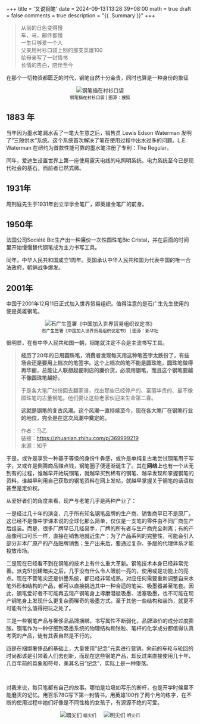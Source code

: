 +++
title = '又说钢笔'
date = 2024-09-13T13:28:39+08:00
math = true 
draft = false
comments = true
description = "{{ .Summary }}"
+++

> 从前的日色变得慢<br>
> 车，马，邮件都慢<br>
> 一生只够爱一个人<br>父亲用衬衫口袋上别的那支英雄100<br>给母亲写了一封情书<br>长情的告白，陪伴至今<br>

在那个一切物资都匮乏的时代，钢笔自然十分金贵，同时也算是一种身份的象征

<div style="display: flex; flex-direction: column; align-items: center; justify-content: center;">
  <img src="https://p3.itc.cn/q_70/images03/20220711/3ca7dd79866740478aafd5d0e1a4e9ca.jpeg" alt="钢笔插在衬衫口袋" style="max-width: 100%; height: auto;">
  <small style="text-align: center;">钢笔插在衬衫口袋 | 图源：搜狐</small>
</div>

## 1883 年

当年因为墨水笔漏水丢了一笔大生意之后，销售员 Lewis Edson Waterman 发明了“三隙供水”系统。这个系统首次解决了笔在使用过程中出水过多的问题。L.E. Waterman 在纽约为首款性能可靠的墨水笔注册了专利：The Regular。

同年，爱迪生设置世界上第一座使用露天电线的电照明系统。电力系统至今已是现代社会的基石，而前者已然式微。



## 1931年

周荆庭先生于1931年创立华孚金笔厂，即英雄金笔厂的前身。




## 1950年

法国公司Société Bic生产出一种廉价一次性圆珠笔Bic Cristal，并在后面的时间里开始慢慢替代钢笔成为主力书写工具。

同年，中华人民共和国成立1周年。英国承认中华人民共和国为代表中国的唯一合法政府，朝鲜战争爆发。



## 2001年
中国于2001年12月11日正式加入世界贸易组织。值得注意的是石广生先生使用的便是英雄钢笔。

<div style="display: flex; flex-direction: column; align-items: center; justify-content: center;">
  <img src="https://images.shobserver.com/img/2021/11/6/f194925d06334d72914e3e3d19346e8c.jpg" alt="石广生签署《中国加入世界贸易组织议定书》" style="max-width: 100%; height: auto;">
  <small style="text-align: center;">石广生签署《中国加入世界贸易组织议定书》 | 图源：新华社</small>
</div>




很明显，在有中华人民共和国一朝，钢笔就注定不会是主流书写工具。

> **经历了20年的日用圆珠笔，消费者发现每天用这种笔签字太跌份了，有些场合还是要用上档次的笔签字。这个上档次的笔不能是圆珠笔，圆珠笔做得再华丽，总能让人联想起便利店的廉价货，必须用钢笔，而且这个钢笔要越不像圆珠笔越好。**
>
> 于是各大笔厂纷纷回去翻家谱，找出那些已经停产的、富丽华贵的、最不像圆珠笔的古董钢笔。他们要让这些老家伙迎来生命第二春。
>
> **这就是钢笔的复古风潮。这个风潮一直持续至今，现在各大笔厂在钢笔行业的地位，完全是在这次风潮中奠定的。**
>
> 作者：马乙<br>
> 链接：https://zhuanlan.zhihu.com/p/369999219<br>
> 来源：知乎<br>



于是，或许是享受一种基于等级的身份牛犇感，或许是单纯复古地尝试钢笔用于写字，又或许是倒腾商品赚点钱，钢笔圈子便逐渐诞生了。其在**网络上**也有一个从无到有的过程，谁越早开始玩钢笔，就越早买到稀有的钢笔、越早发现和掌握钢笔的资料，谁越早利用自己获取的钢笔资料在网上发帖，就越早掌握关于钢笔的话语权甚至是定价权。

从爱好者们的角度来看，现产与老笔几乎是两种产业了：

一是经过几十年的演变，几乎所有知名钢笔品牌的生产商、销售商早已不是原厂。这已经不是像中学课本说的全球化那么简单，仅仅是一支笔的零件由不同厂商生产后组装。而是，很多厂牌早已几经易手，厂牌的所有者与生产商完全剥离；有的产品像可口可乐一样，直接在销售地就近生产；为了产品系列的完整性，可能会引入部分非本厂原产的产品贴牌销售；生产出来后，要通过复杂、多层的代理体系才能投放市场。

二是现在已经看不到在钢笔的技术上有什么重大革新。钢笔技术本身已经非常完善。派克51创建暗尖之后，几乎没有什么令人眼前一亮的，使用或是功能上的亮点。现在不管笔尖还是供墨系统，都已经非常成熟，对应任何需要重新调整自来水笔外形和结构的产品，都可以直接挑选其中一种合适的笔尖、吸墨器甚至笔套。因此，钢笔爱好者不可能再去现产钢笔身上琢磨潜艇吸墨、活塞吸墨，也不可能在现产钢笔身上发现什么更复杂而稀奇的吸墨方式。至于其他一些结构和装饰，就更不可能有什么值得把玩之处了。

三是一些钢笔产品与奢侈品品牌捆绑，书写属性不断弱化，品牌溢价的成分过度膨胀。钢笔作为一种仔细到吸墨系统的物理结构和铱粒、笔杆的化学成分都值得认真考究的产品，徒有其表自然是不行的。

四是在捆绑奢侈品的基础上，大量使用"纪念"元素进行营销。向前的车轮与轮回的时尚都该是引领着人们去创新，而现在这些钢笔产品，却反过来直接使用几十年、几百年前的具象和符号，美其名曰“纪念”，实际上是一种堕落。



<br>

对我来说，每只笔都有自己的故事。哪怕是垃圾如写乐的断杆，也是开学时候里不能磨灭的记忆。用百乐78G写下第一封情书，用英雄100作了两个月的练字，在不断的使用过程中她们好像是不同性格的女孩子，有源源不绝的可爱。



<div style="display: flex; justify-content: center; gap: 20px; align-items: center;">
  <div style="text-align: center;">
    <img src="/images/暗尖.jpeg" alt="暗尖们" class="img-apple" style="max-width: 100%; height: auto;">
    <small>暗尖们</small>
  </div>

  <div style="text-align: center;">
    <img src="/images/明尖.jpeg" alt="明尖们" class="img-apple" style="max-width: 100%; height: auto;">
    <small>明尖们</small>
  </div>
</div>
